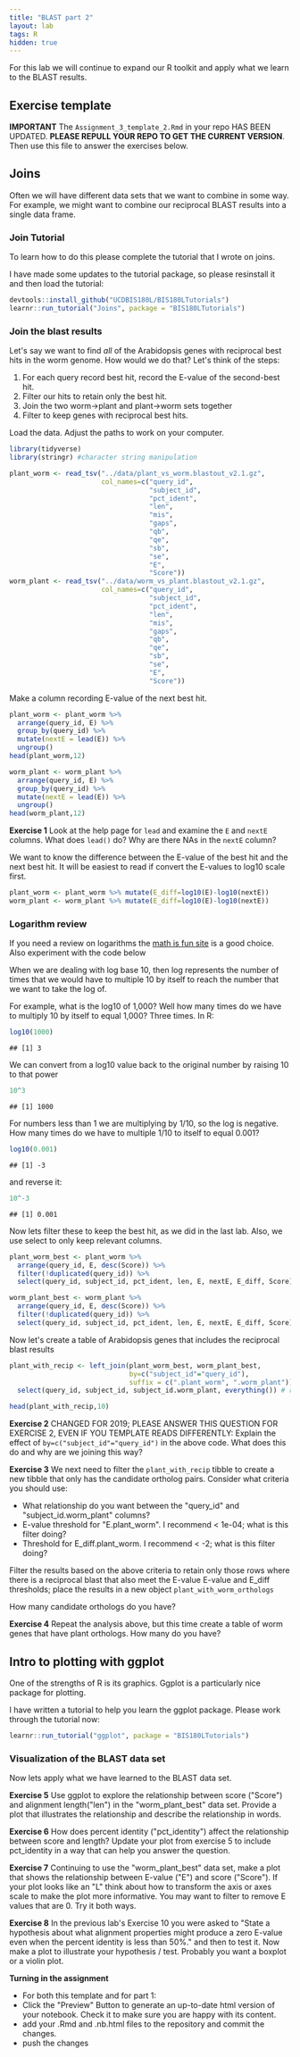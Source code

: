 ```yaml
---
title: "BLAST part 2"
layout: lab
tags: R
hidden: true
---
```


For this lab we will continue to expand our R toolkit and apply what we learn to the BLAST results.

## Exercise template

__IMPORTANT__ The `Assignment_3_template_2.Rmd` in your repo HAS BEEN UPDATED.  __PLEASE REPULL YOUR REPO TO GET THE CURRENT VERSION__.  Then use this file to answer the exercises below.  

## Joins

Often we will have different data sets that we want to combine in some way.  For example, we might want to combine our reciprocal BLAST results into a single data frame.

### Join Tutorial

To learn how to do this please complete the tutorial that I wrote on joins.  

I have made some updates to the tutorial package, so please resinstall it and then load the tutorial:


```r
devtools::install_github("UCDBIS180L/BIS180LTutorials") 
learnr::run_tutorial("Joins", package = "BIS180LTutorials") 
```

### Join the blast results

Let's say we want to find *all* of the Arabidopsis genes with reciprocal best hits in the worm genome.  How would we do that?  Let's think of the steps:

1. For each query record best hit, record the E-value of the second-best hit.
2. Filter our hits to retain only the best hit. 
3. Join the two worm->plant and plant->worm sets together
4. Filter to keep genes with reciprocal best hits.

Load the data.  Adjust the paths to work on your computer.

```r
library(tidyverse)
library(stringr) #character string manipulation

plant_worm <- read_tsv("../data/plant_vs_worm.blastout_v2.1.gz",
                       col_names=c("query_id",
                                   "subject_id",
                                   "pct_ident",
                                   "len",
                                   "mis",
                                   "gaps",
                                   "qb",
                                   "qe",
                                   "sb",
                                   "se",
                                   "E",
                                   "Score"))
worm_plant <- read_tsv("../data/worm_vs_plant.blastout_v2.1.gz",
                       col_names=c("query_id",
                                   "subject_id",
                                   "pct_ident",
                                   "len",
                                   "mis",
                                   "gaps",
                                   "qb",
                                   "qe",
                                   "sb",
                                   "se",
                                   "E",
                                   "Score"))
```

Make a column recording E-value of the next best hit.


```r
plant_worm <- plant_worm %>% 
  arrange(query_id, E) %>% 
  group_by(query_id) %>% 
  mutate(nextE = lead(E)) %>%
  ungroup()
head(plant_worm,12)

worm_plant <- worm_plant %>% 
  arrange(query_id, E) %>% 
  group_by(query_id) %>% 
  mutate(nextE = lead(E)) %>%
  ungroup()
head(worm_plant,12)
```

**Exercise 1**
Look at the help page for `lead` and examine the `E` and `nextE` columns.  What does `lead()` do?  Why are there NAs in the `nextE` column?

We want to know the difference between the E-value of the best hit and the next best hit.  It will be easiest to read if convert the E-values to log10 scale first.


```r
plant_worm <- plant_worm %>% mutate(E_diff=log10(E)-log10(nextE))
worm_plant <- worm_plant %>% mutate(E_diff=log10(E)-log10(nextE))
```

### Logarithm review

If you need a review on logarithms the [math is fun site](https://www.mathsisfun.com/algebra/logarithms.html) is a good choice.  Also experiment with the code below

When we are dealing with log base 10, then log represents the number of times that we would have to multiple 10 by itself to reach the number that we want to take the log of.

For example, what is the log10 of 1,000?  Well how many times do we have to multiply 10 by itself to equal 1,000?  Three times.  In R:

```r
log10(1000)
```

```
## [1] 3
```

We can convert from a log10 value back to the original number by raising 10 to that power

```r
10^3
```

```
## [1] 1000
```

For numbers less than 1 we are multiplying by 1/10, so the log is negative.  How many times do we have to multiple 1/10 to itself to equal 0.001?


```r
log10(0.001)
```

```
## [1] -3
```

and reverse it:

```r
10^-3
```

```
## [1] 0.001
```


Now lets filter these to keep the best hit, as we did in the last lab.  Also, we use select to only keep relevant columns.


```r
plant_worm_best <- plant_worm %>%
  arrange(query_id, E, desc(Score)) %>%
  filter(!duplicated(query_id)) %>%
  select(query_id, subject_id, pct_ident, len, E, nextE, E_diff, Score)
```


```r
worm_plant_best <- worm_plant %>%
  arrange(query_id, E, desc(Score)) %>%
  filter(!duplicated(query_id)) %>%
  select(query_id, subject_id, pct_ident, len, E, nextE, E_diff, Score)
```


Now let's create a table of Arabidopsis genes that includes the reciprocal blast results

```r
plant_with_recip <- left_join(plant_worm_best, worm_plant_best,
                              by=c("subject_id"="query_id"),
                              suffix = c(".plant_worm", ".worm_plant")) %>%
  select(query_id, subject_id, subject_id.worm_plant, everything()) # rearrange columns 

head(plant_with_recip,10)
```


**Exercise 2**
CHANGED FOR 2019; PLEASE ANSWER THIS QUESTION FOR EXERCISE 2, EVEN IF YOU TEMPLATE READS DIFFERENTLY:
Explain the effect of `by=c("subject_id"="query_id")` in the above code.  What does this do and why are we joining this way?

**Exercise 3**
We next need to filter the `plant_with_recip` tibble to create a new tibble that only has the candidate ortholog pairs.  Consider what criteria you should use:

* What relationship do you want between the "query_id" and "subject_id.worm_plant" columns?
* E-value threshold for "E.plant_worm".  I recommend < 1e-04; what is this filter doing?
* Threshold for E_diff.plant_worm.  I recommend < -2; what is this filter doing?

Filter the results based on the above criteria to retain only those rows where there is a reciprocal blast that also meet the E-value E-value and E_diff thresholds; place the results in a new object `plant_with_worm_orthologs`

How many candidate orthologs do you have?



**Exercise 4**
Repeat the analysis above, but this time create a table of worm genes that have plant orthologs.  How many do you have?







## Intro to plotting with ggplot

One of the strengths of R is its graphics.  Ggplot is a particularly nice package for plotting.

I have written a tutorial to help you learn the ggplot package.  Please work through the tutorial now:


```r
learnr::run_tutorial("ggplot", package = "BIS180LTutorials") 
```

### Visualization of the BLAST data set

Now lets apply what we have learned to the BLAST data set.

**Exercise 5**
Use ggplot to explore the relationship between score ("Score") and alignment length("len") in the "worm_plant_best" data set.  Provide a plot that illustrates the relationship and describe the relationship in words.



**Exercise 6**
How does percent identity ("pct_identity") affect the relationship between score and length?  Update your plot from exercise 5 to include pct_identity in a way that can help you answer the question.



**Exercise 7**
Continuing to use the "worm_plant_best" data set, make a plot that shows the relationship between E-value ("E") and score ("Score").  If your plot looks like an "L" think about how to transform the axis or axes scale to make the plot more informative.  You may want to filter to remove E values that are 0.  Try it both ways.  




**Exercise 8**
In the previous lab's Exercise 10 you were asked to "State a hypothesis about what alignment properties might produce a zero E-value even when the percent identity is less than 50%." and then to test it.  Now make a plot to illustrate your hypothesis / test.  Probably you want a boxplot or a violin plot.

**Turning in the assignment**

* For both this template and for part 1:
* Click the "Preview" Button to generate an up-to-date html version of your notebook.  Check it to make sure you are happy with its content.
* add your .Rmd and .nb.html files to the repository and commit the changes.
* push the changes
